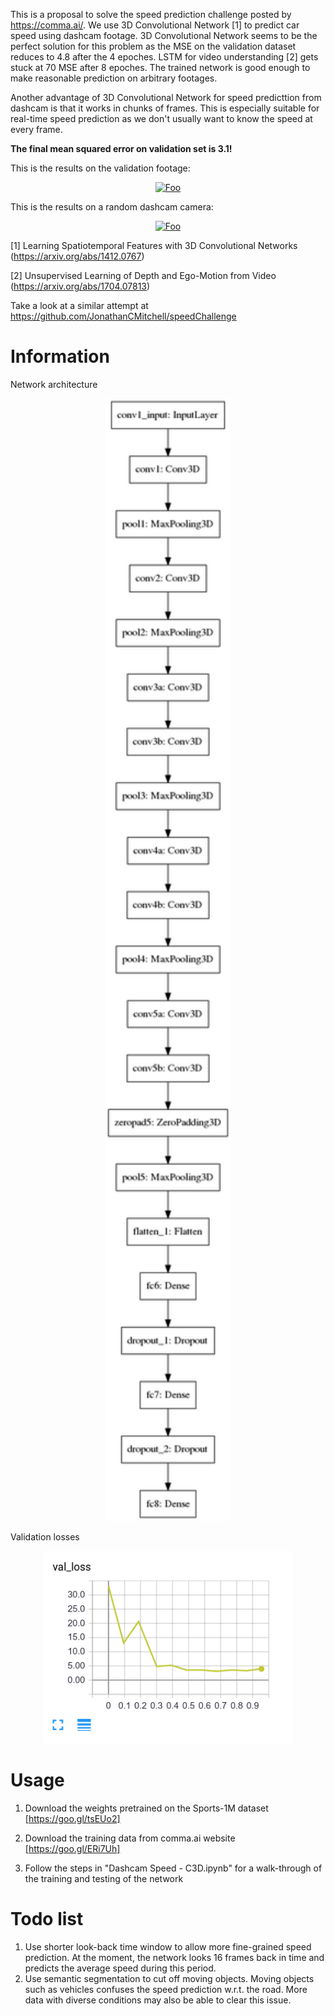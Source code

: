 This is a proposal to solve the speed prediction challenge posted by https://comma.ai/. We use 3D Convolutional Network [1] to predict car speed using dashcam footage. 3D Convolutional Network seems to be the perfect solution for this problem as the MSE on the validation dataset reduces to 4.8 after the 4 epoches. LSTM for video understanding [2] gets stuck at 70 MSE after 8 epoches. The trained network is good enough to make reasonable prediction on arbitrary footages.

Another advantage of 3D Convolutional Network for speed predicttion from dashcam is that it works in chunks of frames. This is especially suitable for real-time speed prediction as we don't usually want to know the speed at every frame.

**The final mean squared error on validation set is 3.1!**

This is the results on the validation footage:

<a href="https://www.youtube.com/watch?v=384IEndkPYc" rel="some text"><p align="center">![Foo](https://j.gifs.com/O7mjjp.gif)</p></a>

This is the results on a random dashcam camera:

<a href="https://www.youtube.com/watch?v=67a-iTXKlKY" rel="some text"><p align="center">![Foo](https://j.gifs.com/WnxrrJ.gif)</p></a>

[1] Learning Spatiotemporal Features with 3D Convolutional Networks (https://arxiv.org/abs/1412.0767)

[2] Unsupervised Learning of Depth and Ego-Motion from Video (https://arxiv.org/abs/1704.07813)

Take a look at a similar attempt at https://github.com/JonathanCMitchell/speedChallenge

# Information

Network architecture

<p align="center">
<img width="200" src="model.png"/>
</p>

Validation losses

<p align="center">
<img width="400" src="val_loss.png"/>
</p>

# Usage

1. Download the weights pretrained on the Sports-1M dataset [https://goo.gl/tsEUo2]

2. Download the training data from comma.ai website [https://goo.gl/ERi7Uh]

3. Follow the steps in "Dashcam Speed - C3D.ipynb" for a walk-through of the training and testing of the network

# Todo list

1. Use shorter look-back time window to allow more fine-grained speed prediction. At the moment, the network looks 16 frames back in time and predicts the average speed during this period.
2. Use semantic segmentation to cut off moving objects. Moving objects such as vehicles confuses the speed prediction w.r.t. the road. More data with diverse conditions may also be able to clear this issue.